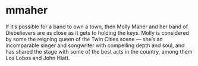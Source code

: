 # mmaher


If it’s possible for a band to own a town, then Molly Maher and her band of Disbelievers are as close as it gets to holding the keys. Molly is considered by some the reigning queen of the Twin Cities scene — she’s an incomparable singer and songwriter with compelling depth and soul, and has shared the stage with some of the best acts in the country, among them Los Lobos and John Hiatt.
